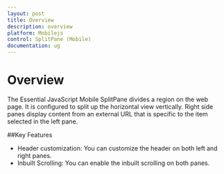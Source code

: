 ```yaml
---
layout: post
title: Overview
description: overview
platform: Mobilejs
control: SplitPane (Mobile)
documentation: ug
---
```


# Overview

The Essential JavaScript Mobile SplitPane divides a region on the web page.  It is configured to split up the horizontal view vertically. Right side panes display content from an external URL that is specific to the item selected in the left pane. 

##Key Features

* Header customization: You can customize the header on both left and right panes.
* Inbuilt Scrolling: You can enable the inbuilt scrolling on both panes.
